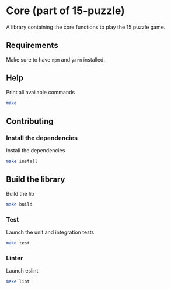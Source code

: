 # Core (part of 15-puzzle)

A library containing the core functions to play the 15 puzzle game.

## Requirements

Make sure to have `npm` and `yarn` installed.

## Help

Print all available commands

``` bash
make
```

## Contributing

### Install the dependencies

Install the dependencies

``` bash
make install
```

## Build the library

Build the lib

``` bash
make build
```

### Test

Launch the unit and integration tests

``` bash
make test
```

### Linter

Launch eslint

``` bash
make lint
```
